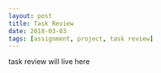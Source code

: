 ```yaml
---
layout: post
title: Task Review
date: 2018-03-03
tags: [assignment, project, task review]
---
```


task review will live here
